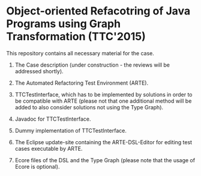 # Object-oriented Refacotring of Java Programs using Graph Transformation (TTC'2015)
This repository contains all necessary material for the case.

1.  The Case description (under construction - the reviews will be addressed shortly).

2.  The Automated Refactoring Test Environment (ARTE).

3.  TTCTestInterface, which has to be implemented by solutions in order to be compatible with ARTE 
    (please not that one additional method will be added to also consider solutions not using the Type Graph).

4.  Javadoc for TTCTestInterface.

5.  Dummy implementation of TTCTestInterface.

6.  The Eclipse update-site containing the ARTE-DSL-Editor for editing test cases executable by ARTE.
  
7.  Ecore files of the DSL and the Type Graph (please note that the usage of Ecore is optional).

